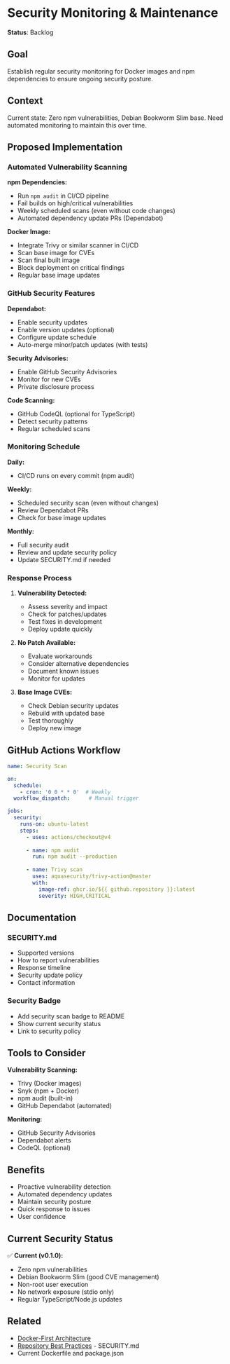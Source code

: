 # Security Monitoring & Maintenance

**Status**: Backlog

## Goal

Establish regular security monitoring for Docker images and npm dependencies to ensure ongoing security posture.

## Context

Current state: Zero npm vulnerabilities, Debian Bookworm Slim base. Need automated monitoring to maintain this over time.

## Proposed Implementation

### Automated Vulnerability Scanning

**npm Dependencies:**
- Run `npm audit` in CI/CD pipeline
- Fail builds on high/critical vulnerabilities
- Weekly scheduled scans (even without code changes)
- Automated dependency update PRs (Dependabot)

**Docker Image:**
- Integrate Trivy or similar scanner in CI/CD
- Scan base image for CVEs
- Scan final built image
- Block deployment on critical findings
- Regular base image updates

### GitHub Security Features

**Dependabot:**
- Enable security updates
- Enable version updates (optional)
- Configure update schedule
- Auto-merge minor/patch updates (with tests)

**Security Advisories:**
- Enable GitHub Security Advisories
- Monitor for new CVEs
- Private disclosure process

**Code Scanning:**
- GitHub CodeQL (optional for TypeScript)
- Detect security patterns
- Regular scheduled scans

### Monitoring Schedule

**Daily:**
- CI/CD runs on every commit (npm audit)

**Weekly:**
- Scheduled security scan (even without changes)
- Review Dependabot PRs
- Check for base image updates

**Monthly:**
- Full security audit
- Review and update security policy
- Update SECURITY.md if needed

### Response Process

1. **Vulnerability Detected:**
   - Assess severity and impact
   - Check for patches/updates
   - Test fixes in development
   - Deploy update quickly

2. **No Patch Available:**
   - Evaluate workarounds
   - Consider alternative dependencies
   - Document known issues
   - Monitor for updates

3. **Base Image CVEs:**
   - Check Debian security updates
   - Rebuild with updated base
   - Test thoroughly
   - Deploy new image

## GitHub Actions Workflow

```yaml
name: Security Scan

on:
  schedule:
    - cron: '0 0 * * 0'  # Weekly
  workflow_dispatch:      # Manual trigger

jobs:
  security:
    runs-on: ubuntu-latest
    steps:
      - uses: actions/checkout@v4
      
      - name: npm audit
        run: npm audit --production
      
      - name: Trivy scan
        uses: aquasecurity/trivy-action@master
        with:
          image-ref: ghcr.io/${{ github.repository }}:latest
          severity: HIGH,CRITICAL
```

## Documentation

### SECURITY.md
- Supported versions
- How to report vulnerabilities
- Response timeline
- Security update policy
- Contact information

### Security Badge
- Add security scan badge to README
- Show current security status
- Link to security policy

## Tools to Consider

**Vulnerability Scanning:**
- Trivy (Docker images)
- Snyk (npm + Docker)
- npm audit (built-in)
- GitHub Dependabot (automated)

**Monitoring:**
- GitHub Security Advisories
- Dependabot alerts
- CodeQL (optional)

## Benefits

- Proactive vulnerability detection
- Automated dependency updates
- Maintain security posture
- Quick response to issues
- User confidence

## Current Security Status

✅ **Current (v0.1.0):**
- Zero npm vulnerabilities
- Debian Bookworm Slim (good CVE management)
- Non-root user execution
- No network exposure (stdio only)
- Regular TypeScript/Node.js updates

## Related

- [Docker-First Architecture](../completed/docker-first-architecture.md)
- [Repository Best Practices](repository-best-practices.md) - SECURITY.md
- Current Dockerfile and package.json

